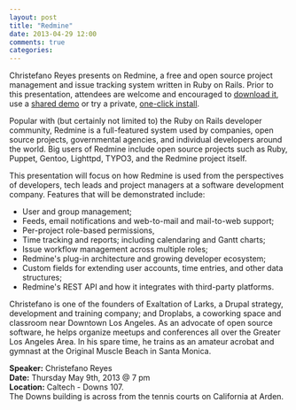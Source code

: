 ```yaml
---
layout: post
title: "Redmine"
date: 2013-04-29 12:00
comments: true
categories: 
---
```


Christefano Reyes presents on Redmine, a free and open source project
management and issue tracking system written in Ruby on Rails. Prior to
this presentation, attendees are welcome and encouraged to 
[download it](http://www.redmine.org), use a 
[shared demo](http://demo.redmine.org)
or try a private, [one-click install](http://www.webenabled.com).

Popular with (but certainly not limited to) the Ruby on Rails developer
community, Redmine is a full-featured system used by companies, open
source projects, governmental agencies, and individual developers around
the world. Big users of Redmine include open source projects such as
Ruby, Puppet, Gentoo, Lighttpd, TYPO3, and the Redmine project itself.

This presentation will focus on how Redmine is used from the
perspectives of developers, tech leads and project managers at a
software development company. Features that will be demonstrated include:

* User and group management;
* Feeds, email notifications and web-to-mail and mail-to-web support;
* Per-project role-based permissions,
* Time tracking and reports; including calendaring and Gantt charts;
* Issue workflow management across multiple roles;
* Redmine's plug-in architecture and growing developer ecosystem;
* Custom fields for extending user accounts, time entries, and other
data structures;
* Redmine's REST API and how it integrates with third-party platforms.

Christefano is one of the founders of Exaltation of Larks, a Drupal
strategy, development and training company; and Droplabs, a coworking
space and classroom near Downtown Los Angeles. As an advocate of open
source software, he helps organize meetups and conferences all over the
Greater Los Angeles Area. In his spare time, he trains as an amateur
acrobat and gymnast at the Original Muscle Beach in Santa Monica.

__Speaker:__ Christefano Reyes <br/>
__Date:__ Thursday May 9th, 2013 @ 7 pm <br/>
__Location:__ Caltech - Downs 107. <br/>
The Downs building is across from the tennis  courts on California at Arden. 
